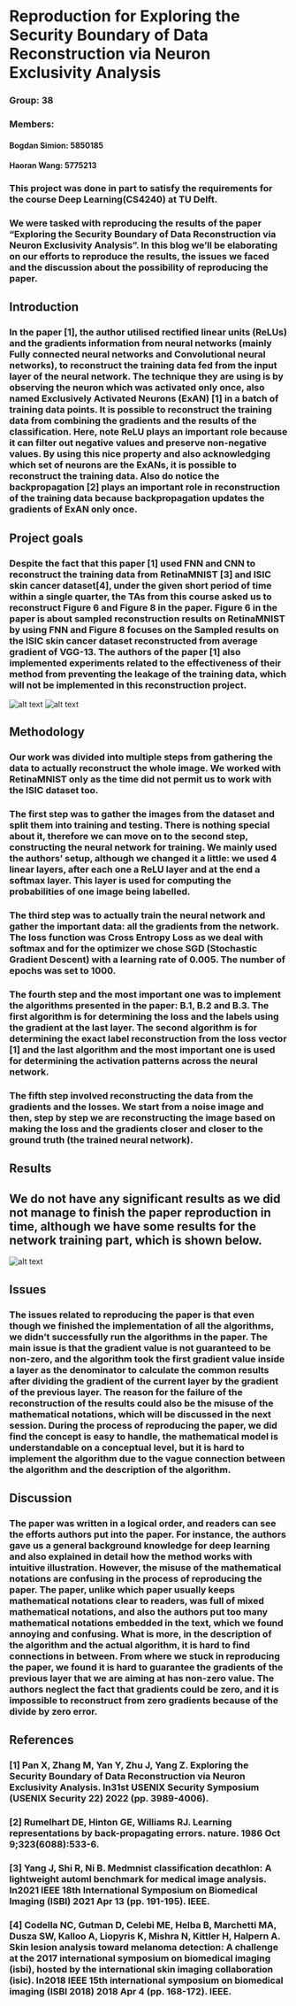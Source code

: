 # Reproduction for Exploring the Security Boundary of Data Reconstruction via Neuron Exclusivity Analysis

### Group: 38
### Members: 
            
#### Bogdan Simion: 5850185
#### Haoran Wang: 5775213
             
### This project was done in part to satisfy the requirements for the course Deep Learning(CS4240) at TU Delft.
### We were tasked with reproducing the results of the paper “Exploring the Security Boundary of Data Reconstruction via Neuron Exclusivity Analysis”. In this blog we’ll be elaborating on our efforts to reproduce the results, the issues we faced and the discussion about the possibility of reproducing the paper.

## Introduction
### In the paper [1], the author utilised rectified linear units (ReLUs)  and the gradients information from neural networks (mainly Fully connected neural networks and Convolutional neural networks), to reconstruct the training data fed from the input layer of the neural network. The technique they are using is by observing the neuron which was activated only once, also named Exclusively Activated Neurons (ExAN) [1] in a batch of training data points. It is possible to reconstruct the training data from combining the gradients and the results of the classification. Here, note ReLU plays an important role because it can filter out negative values and preserve non-negative values. By using this nice property and also acknowledging which set of neurons are the ExANs, it is possible to reconstruct the training data. Also do notice the backpropagation [2] plays an important role in reconstruction of the training data because backpropagation updates the gradients of ExAN only once. 

## Project goals

### Despite the fact that this paper [1] used FNN and CNN to reconstruct the training data from RetinaMNIST [3] and ISIC skin cancer dataset[4], under the given short period of time within a single quarter, the TAs from this course asked us to reconstruct Figure 6 and Figure 8 in the paper. Figure 6 in the paper is about sampled reconstruction results on RetinaMNIST by using FNN and Figure 8 focuses on the Sampled results on the ISIC skin cancer dataset reconstructed from average gradient of VGG-13.  The authors of the paper [1] also implemented experiments related to the effectiveness of their method from preventing the leakage of the training data, which will not be implemented in this reconstruction project. 

![alt text](https://github.com/Roywangxixixixixia/DL_Blog_Group_38.github.io/blob/main/RetinaMNIST.jpg)
![alt text](https://github.com/Roywangxixixixixia/DL_Blog_Group_38.github.io/blob/main/ISIC.png)


## Methodology
### Our work was divided into multiple steps from gathering the data to actually reconstruct the whole image. We worked with RetinaMNIST only as the time did not permit us to work with the ISIC dataset too.
### The first step was to gather the images from the dataset and split them into training and testing. There is nothing special about it, therefore we can move on to the second step, constructing the neural network for training. We mainly used the authors’ setup, although we changed it a little: we used 4 linear layers, after each one a ReLU layer and at the end a softmax layer. This layer is used for computing the probabilities of one image being labelled.
### The third step was to actually train the neural network and gather the important data: all the gradients from the network. The loss function was Cross Entropy Loss as we deal with softmax and for the optimizer we chose SGD (Stochastic Gradient Descent) with a learning rate of 0.005. The number of epochs was set to 1000.
### The fourth step and the most important one was to implement the algorithms presented in the paper: B.1, B.2 and B.3. The first algorithm is for determining the loss and the labels using the gradient at the last layer. The second algorithm is for determining the exact label reconstruction from the loss vector [1] and the last algorithm and the most important one is used for determining the activation patterns across the neural network.
### The fifth step involved reconstructing the data from the gradients and the losses. We start from a noise image and then, step by step we are reconstructing the image based on making the loss and the gradients closer and closer to the ground truth (the trained neural network).

## Results
## We do not have any significant results as we did not manage to finish the paper reproduction in time, although we have some results for the network training part, which is shown below.

![alt text](https://github.com/Roywangxixixixixia/DL_Blog_Group_38.github.io/blob/main/training_loss.png)

## Issues
### The issues related to reproducing the paper is that even though we finished the implementation of all the algorithms, we didn’t successfully run the algorithms in the paper. The main issue is that the gradient value is not guaranteed to be non-zero, and the algorithm took the first gradient value inside a layer as the denominator to calculate the common results after dividing the gradient of the current layer by the gradient of the previous layer. The reason for the failure of the reconstruction of the results could also be the misuse of the mathematical notations, which will be discussed in the next session. During the process of reproducing the paper, we did find the concept is easy to handle, the mathematical model is understandable on a conceptual level, but it is hard to implement the algorithm due to the vague connection between the algorithm and the description of the algorithm. 

## Discussion
### The paper was written in a logical order, and readers can see the efforts authors put into the paper. For instance, the authors gave us a general background knowledge for deep learning and also explained in detail how the method works with intuitive illustration. However, the misuse of the mathematical notations are confusing in the process of reproducing the paper. The paper, unlike which paper usually keeps mathematical notations clear to readers, was full of mixed mathematical notations, and also the authors put too many mathematical notations embedded in the text, which we found annoying and confusing. What is more, in the description of the algorithm and the actual algorithm, it is hard to find connections in between. From where we stuck in reproducing the paper, we found it is hard to guarantee the gradients of the previous layer that we are aiming at has non-zero value. The authors neglect the fact that gradients could be zero, and it is impossible to reconstruct from zero gradients because of the divide by zero error.

## References

### [1] Pan X, Zhang M, Yan Y, Zhu J, Yang Z. Exploring the Security Boundary of Data Reconstruction via Neuron Exclusivity Analysis. In31st USENIX Security Symposium (USENIX Security 22) 2022 (pp. 3989-4006).
### [2] Rumelhart DE, Hinton GE, Williams RJ. Learning representations by back-propagating errors. nature. 1986 Oct 9;323(6088):533-6.
### [3] Yang J, Shi R, Ni B. Medmnist classification decathlon: A lightweight automl benchmark for medical image analysis. In2021 IEEE 18th International Symposium on Biomedical Imaging (ISBI) 2021 Apr 13 (pp. 191-195). IEEE.
### [4] Codella NC, Gutman D, Celebi ME, Helba B, Marchetti MA, Dusza SW, Kalloo A, Liopyris K, Mishra N, Kittler H, Halpern A. Skin lesion analysis toward melanoma detection: A challenge at the 2017 international symposium on biomedical imaging (isbi), hosted by the international skin imaging collaboration (isic). In2018 IEEE 15th international symposium on biomedical imaging (ISBI 2018) 2018 Apr 4 (pp. 168-172). IEEE. 



